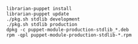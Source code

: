     librarian-puppet install
    librarian-puppet update
    ./pkg.sh stdlib development
    ./pkg.sh stdlib production
    dpkg -c puppet-module-production-stdlib_*.deb
    rpm -qpl puppet-module-production-stdlib-*.rpm
